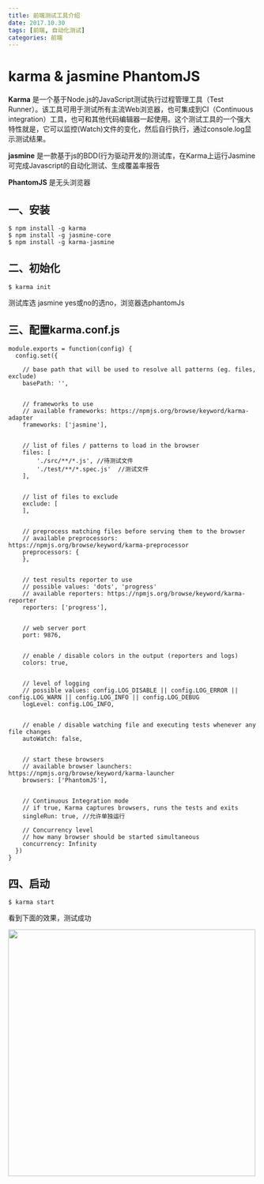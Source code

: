 ```yaml
---
title: 前端测试工具介绍
date: 2017.10.30
tags: [前端, 自动化测试]
categories: 前端
---
```


# karma & jasmine PhantomJS

**Karma** 是一个基于Node.js的JavaScript测试执行过程管理工具（Test Runner）。该工具可用于测试所有主流Web浏览器，也可集成到CI（Continuous integration）工具，也可和其他代码编辑器一起使用。这个测试工具的一个强大特性就是，它可以监控(Watch)文件的变化，然后自行执行，通过console.log显示测试结果。

**jasmine** 是一款基于js的BDD(行为驱动开发的)测试库，在Karma上运行Jasmine可完成Javascript的自动化测试、生成覆盖率报告

**PhantomJS** 是无头浏览器

## 一、安装

```
$ npm install -g karma
$ npm install -g jasmine-core
$ npm install -g karma-jasmine
```

## 二、初始化

```
$ karma init
```
测试库选 jasmine yes或no的选no，浏览器选phantomJs

## 三、配置karma.conf.js

```
module.exports = function(config) {
  config.set({

    // base path that will be used to resolve all patterns (eg. files, exclude)
    basePath: '',


    // frameworks to use
    // available frameworks: https://npmjs.org/browse/keyword/karma-adapter
    frameworks: ['jasmine'],


    // list of files / patterns to load in the browser
    files: [
        './src/**/*.js', //待测试文件
        './test/**/*.spec.js'  //测试文件
    ],


    // list of files to exclude
    exclude: [
    ],


    // preprocess matching files before serving them to the browser
    // available preprocessors: https://npmjs.org/browse/keyword/karma-preprocessor
    preprocessors: {
    },


    // test results reporter to use
    // possible values: 'dots', 'progress'
    // available reporters: https://npmjs.org/browse/keyword/karma-reporter
    reporters: ['progress'],


    // web server port
    port: 9876,


    // enable / disable colors in the output (reporters and logs)
    colors: true,


    // level of logging
    // possible values: config.LOG_DISABLE || config.LOG_ERROR || config.LOG_WARN || config.LOG_INFO || config.LOG_DEBUG
    logLevel: config.LOG_INFO,


    // enable / disable watching file and executing tests whenever any file changes
    autoWatch: false,


    // start these browsers
    // available browser launchers: https://npmjs.org/browse/keyword/karma-launcher
    browsers: ['PhantomJS'],


    // Continuous Integration mode
    // if true, Karma captures browsers, runs the tests and exits
    singleRun: true, //允许单独运行

    // Concurrency level
    // how many browser should be started simultaneous
    concurrency: Infinity
  })
}
```
## 四、启动

```
$ karma start
```
看到下面的效果，测试成功

<img src = '/static/img/karma.jpeg'  width = '500'/>
